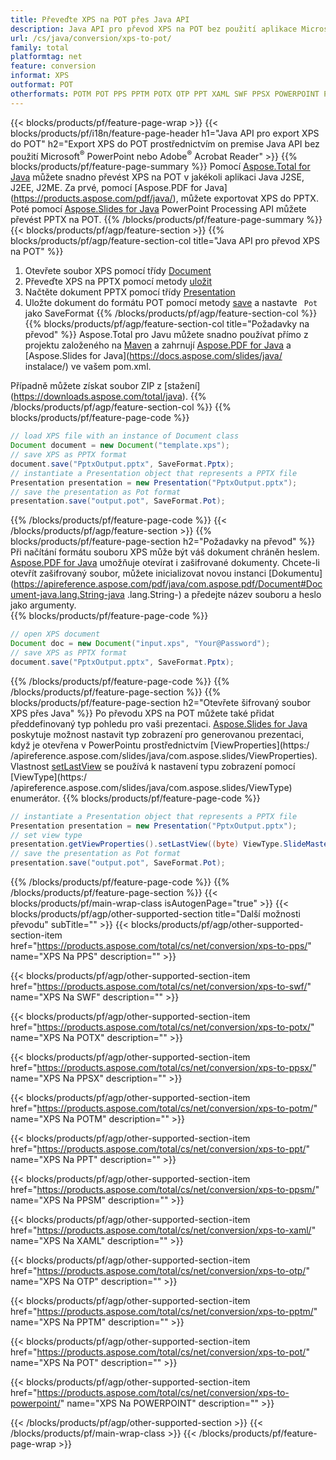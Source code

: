 ```yaml
---
title: Převeďte XPS na POT přes Java API
description: Java API pro převod XPS na POT bez použití aplikace Microsoft Word
url: /cs/java/conversion/xps-to-pot/
family: total
platformtag: net
feature: conversion
informat: XPS
outformat: POT
otherformats: POTM POT PPS PPTM POTX OTP PPT XAML SWF PPSX POWERPOINT PPSM
---
```

{{< blocks/products/pf/feature-page-wrap >}}
{{< blocks/products/pf/i18n/feature-page-header h1="Java API pro export XPS do POT" h2="Export XPS do POT prostřednictvím on premise Java API bez použití Microsoft<sup>&reg;</sup> PowerPoint nebo Adobe<sup>&reg;</sup> Acrobat Reader" >}}
{{% blocks/products/pf/feature-page-summary %}}
Pomocí [Aspose.Total for Java](https://products.aspose.com/total/java/) můžete snadno převést XPS na POT v jakékoli aplikaci Java J2SE, J2EE, J2ME. Za prvé, pomocí [Aspose.PDF for Java] (https://products.aspose.com/pdf/java/), můžete exportovat XPS do PPTX. Poté pomocí [Aspose.Slides for Java](https://products.aspose.com/slides/java/) PowerPoint Processing API můžete převést PPTX na POT.
{{% /blocks/products/pf/feature-page-summary  %}}
{{< blocks/products/pf/agp/feature-section >}}
{{% blocks/products/pf/agp/feature-section-col title="Java API pro převod XPS na POT" %}}
1. Otevřete soubor XPS pomocí třídy [Document](https://apireference.aspose.com/pdf/java/com.aspose.pdf/Document)
2. Převeďte XPS na PPTX pomocí metody [uložit](https://apireference.aspose.com/pdf/java/com.aspose.pdf/Document#save-java.lang.String-int-)
3. Načtěte dokument PPTX pomocí třídy [Presentation](https://apireference.aspose.com/slides/java/com.aspose.slides/Presentation)
4. Uložte dokument do formátu POT pomocí metody [save](https://apireference.aspose.com/slides/java/com.aspose.slides/Presentation#save-java.lang.String-int-) a nastavte ` Pot` jako SaveFormat
{{% /blocks/products/pf/agp/feature-section-col %}}
{{% blocks/products/pf/agp/feature-section-col title="Požadavky na převod" %}}
Aspose.Total pro Javu můžete snadno používat přímo z projektu založeného na [Maven](https://repository.aspose.com/webapp/#/artifacts/browse/tree/General/repo/com/aspose/aspose-total) a zahrnují [Aspose.PDF for Java](https://docs.aspose.com/pdf/java/installation/) a [Aspose.Slides for Java](https://docs.aspose.com/slides/java/ instalace/) ve vašem pom.xml.

Případně můžete získat soubor ZIP z [stažení] (https://downloads.aspose.com/total/java).
{{% /blocks/products/pf/agp/feature-section-col %}}
{{% blocks/products/pf/feature-page-code %}}

```java
// load XPS file with an instance of Document class
Document document = new Document("template.xps");
// save XPS as PPTX format 
document.save("PptxOutput.pptx", SaveFormat.Pptx); 
// instantiate a Presentation object that represents a PPTX file
Presentation presentation = new Presentation("PptxOutput.pptx");
// save the presentation as Pot format
presentation.save("output.pot", SaveFormat.Pot);   
```
{{% /blocks/products/pf/feature-page-code %}}
{{< /blocks/products/pf/agp/feature-section >}}
{{% blocks/products/pf/feature-page-section  h2="Požadavky na převod" %}}
Při načítání formátu souboru XPS může být váš dokument chráněn heslem. [Aspose.PDF for Java](https://products.aspose.com/pdf/java/) umožňuje otevírat i zašifrované dokumenty. Chcete-li otevřít zašifrovaný soubor, můžete inicializovat novou instanci [Dokumentu](https://apireference.aspose.com/pdf/java/com.aspose.pdf/Document#Document-java.lang.String-java .lang.String-) a předejte název souboru a heslo jako argumenty.  
{{% blocks/products/pf/feature-page-code %}}

```java
// open XPS document
Document doc = new Document("input.xps", "Your@Password");
// save XPS as PPTX format 
document.save("PptxOutput.pptx", SaveFormat.Pptx); 

```
{{% /blocks/products/pf/feature-page-code  %}}
{{% /blocks/products/pf/feature-page-section %}}
{{% blocks/products/pf/feature-page-section  h2="Otevřete šifrovaný soubor XPS přes Java" %}}
Po převodu XPS na POT můžete také přidat předdefinovaný typ pohledu pro vaši prezentaci. [Aspose.Slides for Java](https://products.aspose.com/slides/java/) poskytuje možnost nastavit typ zobrazení pro generovanou prezentaci, když je otevřena v PowerPointu prostřednictvím [ViewProperties](https:/ /apireference.aspose.com/slides/java/com.aspose.slides/ViewProperties). Vlastnost [setLastView](https://apireference.aspose.com/slides/java/com.aspose.slides/ViewProperties#setLastView-int-) se používá k nastavení typu zobrazení pomocí [ViewType](https:/ /apireference.aspose.com/slides/java/com.aspose.slides/ViewType) enumerátor. 
{{% blocks/products/pf/feature-page-code %}}

```java
// instantiate a Presentation object that represents a PPTX file
Presentation presentation = new Presentation("PptxOutput.pptx");
// set view type
presentation.getViewProperties().setLastView((byte) ViewType.SlideMasterView);
// save the presentation as Pot format
presentation.save("output.pot", SaveFormat.Pot);    
```
{{% /blocks/products/pf/feature-page-code  %}}
{{% /blocks/products/pf/feature-page-section %}}
{{< blocks/products/pf/main-wrap-class isAutogenPage="true" >}}
{{< blocks/products/pf/agp/other-supported-section title="Další možnosti převodu" subTitle="" >}}
{{< blocks/products/pf/agp/other-supported-section-item href="https://products.aspose.com/total/cs/net/conversion/xps-to-pps/" name="XPS Na PPS" description="" >}}

{{< blocks/products/pf/agp/other-supported-section-item href="https://products.aspose.com/total/cs/net/conversion/xps-to-swf/" name="XPS Na SWF" description="" >}}

{{< blocks/products/pf/agp/other-supported-section-item href="https://products.aspose.com/total/cs/net/conversion/xps-to-potx/" name="XPS Na POTX" description="" >}}

{{< blocks/products/pf/agp/other-supported-section-item href="https://products.aspose.com/total/cs/net/conversion/xps-to-ppsx/" name="XPS Na PPSX" description="" >}}

{{< blocks/products/pf/agp/other-supported-section-item href="https://products.aspose.com/total/cs/net/conversion/xps-to-potm/" name="XPS Na POTM" description="" >}}

{{< blocks/products/pf/agp/other-supported-section-item href="https://products.aspose.com/total/cs/net/conversion/xps-to-ppt/" name="XPS Na PPT" description="" >}}

{{< blocks/products/pf/agp/other-supported-section-item href="https://products.aspose.com/total/cs/net/conversion/xps-to-ppsm/" name="XPS Na PPSM" description="" >}}

{{< blocks/products/pf/agp/other-supported-section-item href="https://products.aspose.com/total/cs/net/conversion/xps-to-xaml/" name="XPS Na XAML" description="" >}}

{{< blocks/products/pf/agp/other-supported-section-item href="https://products.aspose.com/total/cs/net/conversion/xps-to-otp/" name="XPS Na OTP" description="" >}}

{{< blocks/products/pf/agp/other-supported-section-item href="https://products.aspose.com/total/cs/net/conversion/xps-to-pptm/" name="XPS Na PPTM" description="" >}}

{{< blocks/products/pf/agp/other-supported-section-item href="https://products.aspose.com/total/cs/net/conversion/xps-to-pot/" name="XPS Na POT" description="" >}}

{{< blocks/products/pf/agp/other-supported-section-item href="https://products.aspose.com/total/cs/net/conversion/xps-to-powerpoint/" name="XPS Na POWERPOINT" description="" >}}


{{< /blocks/products/pf/agp/other-supported-section >}}
{{< /blocks/products/pf/main-wrap-class >}}
{{< /blocks/products/pf/feature-page-wrap >}}